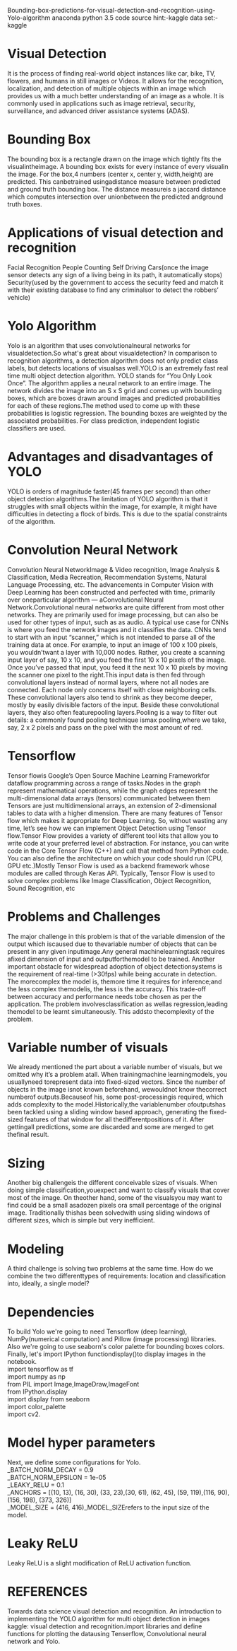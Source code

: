  Bounding-box-predictions-for-visual-detection-and-recognition-using-Yolo-algorithm
 anaconda python 3.5
 code source hint:-kaggle
 data set:-kaggle
# Visual Detection
It is the process of finding real-world object instances like car, bike, TV,
flowers, and humans in still images or Videos. It allows for the recognition, localization, and
detection of multiple objects within an image which provides us with a much better
understanding of an image as a whole. It is commonly used in applications such as image
retrieval, security, surveillance, and advanced driver assistance systems (ADAS).
# Bounding Box
The bounding box is a rectangle drawn on the  image  which  tightly fits the visualintheimage. A bounding box exists for every instance of every visualin the image. For the box,4 numbers (center x, center y, width,height) are predicted. This canbetrained usingadistance measure between predicted and ground truth bounding box. The distance measureis a jaccard distance which computes intersection over unionbetween the predicted andground truth boxes.
# Applications of visual detection and recognition
Facial Recognition
People Counting
Self Driving Cars(once the image sensor detects any sign of a living being in its path,  it  automatically  stops)
Security(used by the government to access the security feed and match it with their existing database to find any criminalsor to detect the robbers’ vehicle)
# Yolo Algorithm
Yolo   is   an   algorithm   that   uses convolutionalneural   networks   for   visualdetection.So what's great about visualdetection? In comparison to recognition algorithms, a detection algorithm does not only predict class labels, but detects locations of visualsas well.YOLO  is  an  extremely  fast  real  time  multi  object  detection  algorithm.  YOLO  stands  for “You Only Look Once”. The algorithm applies a neural network to an entire image. The network divides the image into an S x S grid and comes up with bounding boxes, which are boxes drawn around images and predicted probabilities for each of these regions.The  method  used  to  come  up  with  these  probabilities  is  logistic  regression.  The  bounding boxes are weighted by the associated probabilities. For class prediction, independent logistic classifiers are used.
# Advantages and disadvantages of YOLO
YOLO  is  orders  of  magnitude  faster(45  frames  per  second)  than  other  object  detection algorithms.The limitation  of  YOLO  algorithm  is  that  it  struggles  with  small  objects  within  the  image, for example, it might have difficulties in detecting a flock of birds. This is due to the spatial constraints of the algorithm.
# Convolution Neural Network
Convolution Neural NetworkImage   &   Video   recognition,   Image   Analysis   &   Classification,   Media   Recreation, Recommendation   Systems,   Natural   Language   Processing,   etc.   The   advancements   in Computer  Vision  with  Deep  Learning  has  been  constructed  and  perfected  with  time, primarily over oneparticular algorithm — aConvolutional Neural Network.Convolutional  neural  networks  are  quite  different  from  most  other  networks.  They  are primarily used for image processing, but can also be used for other types of input, such as as audio.  A  typical use  case  for  CNNs  is  where  you  feed  the  network  images  and  it  classifies the data. CNNs tend to start with an input “scanner,” which is not intended to parse all of the training data at once. For example, to input an image of 100 x 100 pixels, you wouldn’twant a layer with 10,000 nodes. Rather, you create a scanning input layer of say, 10 x 10, and you feed the first 10 x 10 pixels of the image. Once you’ve passed that input, you feed it the next 10 x 10 pixels by moving the scanner one pixel to the right.This input data is  then fed through convolutional layers instead of  normal layers,  where  not all nodes  are  connected.  Each node  only concerns  itself  with close  neighboring cells.  These convolutional  layers  also  tend  to  shrink  as  they  become  deeper,  mostly  by  easily  divisible factors of the input. Beside these convolutional layers, they also often featurepooling layers.Pooling  is  a  way  to  filter  out  details:  a  commonly  found  pooling  technique  ismax  pooling,where we take, say, 2 x 2 pixels and pass on the pixel with the most amount of red.
# Tensorflow
Tensor   flowis  Google’s  Open  Source  Machine  Learning  Frameworkfor   dataflow programming across a range of tasks.Nodes in the graph represent mathematical operations, while  the  graph  edges  represent  the  multi-dimensional  data  arrays  (tensors)  communicated between them Tensors are just multidimensional arrays, an extension of 2-dimensional tables to data with a higher  dimension.  There  are  many  features  of  Tensor  flow  which  makes  it  appropriate  for Deep  Learning.  So,  without  wasting  any  time,  let’s  see  how  we  can  implement  Object Detection using Tensor flow.Tensor  Flow  provides  a  variety  of  different  tool  kits  that  allow  you  to  write  code  at  your preferred  level  of  abstraction.  For  instance,  you  can  write  code  in  the  Core  Tensor  Flow (C++) and call that method from Python code. You can also define the architecture on which your code should run (CPU, GPU etc.)Mostly Tensor Flow is used as a backend framework whose  modules  are  called  through  Keras  API.  Typically,  Tensor  Flow  is  used  to  solve complex problems like Image Classification, Object Recognition, Sound Recognition, etc
# Problems and Challenges
The major challenge in this problem is that of the variable dimension of the output which iscaused due to thevariable number of objects that can be present in any given inputimage.Any general machinelearningtask requires afixed dimension of input and outputforthemodel to be trained. Another important obstacle for widespread adoption of object detectionsystems is the requirement of real-time (>30fps) while being accurate in detection. The morecomplex the model is, themore time it requires for inference;and the less complex themodelis, the less is the accuracy. This trade-off between accuracy and performance needs tobe chosen as per the application. The problem involvesclassification as wellas regression,leading themodel to be learnt simultaneously. This addsto thecomplexity of the problem.
# Variable number of visuals
We already mentioned the part about a variable number of visuals, but we omitted why it’s a problem atall. When trainingmachine learningmodels, you usuallyneed torepresent data into fixed-sized vectors. Since the number of objects in the image isnot known beforehand, wewouldnot know thecorrect numberof outputs.Becauseof his, some post-processingis required, which adds complexity to the model.Historically,the variablenumber ofoutputshas been tackled using a sliding window based approach,  generating  the  fixed-sized   features of that window for all thedifferentpositions of it. After gettingall predictions, some are discarded and some are merged to get thefinal result.
# Sizing
Another big challengeis the different  conceivable   sizes   of   visuals. When doing simple classification,youexpect   and  want  to  classify  visuals that cover most of the image. On theother  hand,  some  of  the   visualsyou may want to find could be a small asadozen pixels ora small percentage   of  the   original  image. Traditionally thishas been solvedwith using sliding windows of different sizes, which is simple but very inefficient.
# Modeling
A third challenge is solving two problems at the same time. How do we combine the two differenttypes of requirements: location and classification into, ideally, a single model?
# Dependencies
To   build   Yolo   we're   going   to   need   Tensorflow   (deep   learning),   NumPy(numerical computation)  and  Pillow  (image  processing)  libraries.  Also  we're  going  to  use  seaborn's color  palette  for  bounding  boxes  colors.  Finally,  let's  import  IPython  functiondisplay()to display images in the notebook.<br/>
import tensorflow as tf<br/>
import numpy as np <br/>
from PIL import Image,ImageDraw,ImageFont<br/>
from IPython.display <br/>
import display from seaborn <br/>
import color_palette <br/>
import cv2.<br/>
# Model hyper parameters
Next, we define some configurations for Yolo.<br/>
_BATCH_NORM_DECAY = 0.9<br/>
_BATCH_NORM_EPSILON = 1e-05<br/>
_LEAKY_RELU = 0.1<br/>
_ANCHORS = [(10, 13), (16, 30), (33, 23),(30, 61), (62, 45), (59, 119),(116, 90), (156, 198), (373, 326)]<br/>
_MODEL_SIZE = (416, 416)_MODEL_SIZErefers to the input size of the model.<br/>
# Leaky ReLU
Leaky ReLU is a slight modification of ReLU activation function.
# REFERENCES
Towards  data  science  visual  detection  and  recognition.  An  introduction  to  implementing the YOLO algorithm for multi object detection in images<br/>
kaggle: visual detection and  recognition.import libraries and define functions for plotting the datausing Tenserflow, Convolutional neural network and Yolo.<br/>
